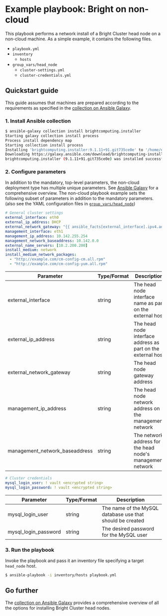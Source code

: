 # Example playbook: Bright on non-cloud

This playbook performs a network install of a Bright Cluster head node on a non-cloud machine. As a simple example, it contains the following files.

- `playbook.yml`
- `inventory`
    - `hosts`
- `group_vars/head_node`
    - `cluster-settings.yml`
    - `cluster-credentials.yml`

## Quickstart guide

This guide assumes that machines are prepared according to the requirements as specified in the [collection on Ansible Galaxy](https://galaxy.ansible.com/brightcomputing/installer).

### 1. Install Ansible collection

```sh
$ ansible-galaxy collection install brightcomputing.installer
Starting galaxy collection install process
Process install dependency map
Starting collection install process
Installing 'brightcomputing.installer:9.1.11+91.git735ce0e' to '/home/example/.ansible/collections/ansible_collections/brightcomputing/installer'
Downloading https://galaxy.ansible.com/download/brightcomputing-installer-9.1.11+91.git735ce0e.tar.gz to /home/example/.ansible/tmp/ansible-local-220503_dk8flv/tmpsip0qgrl
brightcomputing.installer (9.1.11+91.git735ce0e) was installed successfully
```

### 2. Configure parameters

In addition to the mandatory, top-level parameters, the non-cloud deployment type has multiple unique parameters. See [Ansible Galaxy](https://galaxy.ansible.com/brightcomputing/installer) for a comprehensive overview. The non-cloud playbook example sets the following subset of parameters in addition to the mandatory parameters. (also see the YAML configuration files in [`group_vars/head_node`](group_vars/head_node/))

```yaml
# General cluster settings
external_interface: eth0
external_ip_address: DHCP
external_network_gateway: "{{ ansible_facts[external_interface].ipv4.address }}"
management_interface: eth1
management_ip_address: 10.142.255.254
management_network_baseaddress: 10.142.0.0
external_name_servers: [10.2.200.200]
install_medium: network
install_medium_network_packages:
  - "http://example.com/cm-config-cm.all.rpm"
  - "http://example.com/cm-config-yum.all.rpm"
```

| Parameter | Type/Format | Description |
| ------------- | ----------- | -------------------- |
| external_interface | string | The head node interface name as part on the external host  |
| external_ip_address | string | The head node interface address as part on the external host |
| external_network_gateway | string | The head node gateway address |
| management_ip_address | string | The head node network address on the management network |
| management_network_baseaddress | string | The network address for the head node's management network |

```yaml
# Cluster credentials
mysql_login_user: ! vault <encrypted string>
mysql_login_password: ! vault <encrypted string>
```

| Parameter | Type/Format | Description |
| ------------- | ----------- | -------------------- |
| mysql_login_user | string | The name of the MySQL database use that should be created |
| mysql_login_password | string | The desired password for the MySQL user |

### 3. Run the playbook

Invoke the playbook and pass it an inventory file specifying a target `head_node` host.

```sh
$ ansible-playbook -i inventory/hosts playbook.yml
```

## Go further

The [collection on Ansible Galaxy](https://galaxy.ansible.com/brightcomputing/installer) provides a comprehensive overview of all the options for installing Bright Cluster head nodes. 
